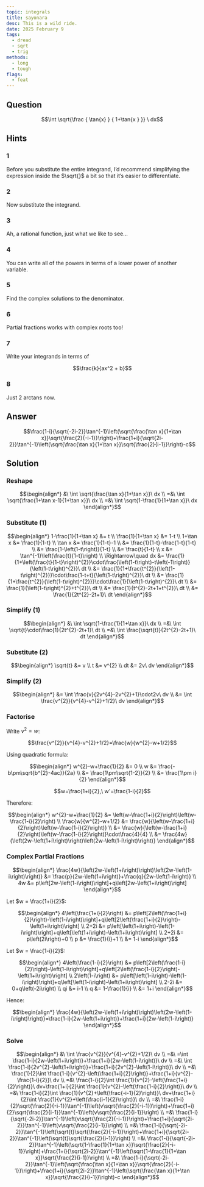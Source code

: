 ```yaml
---
topic: integrals
title: sayonara
desc: This is a wild ride.
date: 2025 February 9
tags:
  - dread
  - sqrt
  - trig
methods:
  - long
  - tough
flags:
  - feat
---
```



## Question
```math
\int
  \sqrt{\frac
    { \tan{x} }
    { 1+\tan{x }
  }}
\ dx
```


## Hints

### 1
Before you substitute the entire integrand, I’d recommend simplifying the expression inside the $\sqrt{}$ a bit so that it’s easier to differentiate.

### 2
Now substitute the integrand.

### 3
Ah, a rational function, just what we like to see...

### 4
You can write all of the powers in terms of a lower power of another variable.

### 5
Find the complex solutions to the denominator.

### 6
Partial fractions works with complex roots too!

### 7
Write your integrands in terms of

```math
\frac{k}{ax^2 + b}
```

### 8
Just 2 arctans now.


## Answer
```math
\frac{1-i}{\sqrt{-2i-2}}\tan^{-1}\left(\sqrt{\frac{\tan x}{1+\tan x}}\sqrt{\frac{2}{-i-1}}\right)+\frac{1+i}{\sqrt{2i-2}}\tan^{-1}\left(\sqrt{\frac{\tan x}{1+\tan x}}\sqrt{\frac{2}{i-1}}\right)-c
```


## Solution

### Reshape
```math
\begin{align*}
  &\ \int \sqrt{\frac{\tan x}{1+\tan x}}\ dx
  \\ =&\ \int \sqrt{\frac{1+\tan x-1}{1+\tan x}}\ dx
  \\ =&\ \int \sqrt{1-\frac{1}{1+\tan x}}\ dx
\end{align*}
```

### Substitute (1)
```math
\begin{align*}
  1-\frac{1}{1+\tan x} &= t
  \\ \frac{1}{1+\tan x} &= 1-t
  \\ 1+\tan x &= \frac{1}{1-t}
  \\ \tan x &= \frac{1}{1-t}-1
  \\ &= \frac{1}{1-t}-\frac{1-t}{1-t}
  \\ &= \frac{1-\left(1-t\right)}{1-t}
  \\ &= \frac{t}{1-t}
  \\ x &= \tan^{-1}\left(\frac{t}{1-t}\right)
  \\ \Rightarrow\quad dx &= \frac{1}{1+\left(\frac{t}{1-t}\right)^{2}}\cdot\frac{\left(1-t\right)-t\left(-1\right)}{\left(1-t\right)^{2}}\ dt
  \\ &= \frac{1}{1+\frac{t^{2}}{\left(1-t\right)^{2}}}\cdot\frac{1-t+t}{\left(1-t\right)^{2}}\ dt
  \\ &= \frac{1}{1+\frac{t^{2}}{\left(1-t\right)^{2}}}\cdot\frac{1}{\left(1-t\right)^{2}}\ dt
  \\ &= \frac{1}{\left(1-t\right)^{2}+t^{2}}\ dt
  \\ &= \frac{1}{t^{2}-2t+1+t^{2}}\ dt
  \\ &= \frac{1}{2t^{2}-2t+1}\ dt
\end{align*}
```

### Simplify (1)
```math
\begin{align*}
  &\ \int \sqrt{1-\frac{1}{1+\tan x}}\ dx
  \\ =&\ \int \sqrt{t}\cdot\frac{1}{2t^{2}-2t+1}\ dt
  \\ =&\ \int \frac{\sqrt{t}}{2t^{2}-2t+1}\ dt
\end{align*}
```

### Substitute (2)
```math
\begin{align*}
  \sqrt{t} &= v
  \\ t &= v^{2}
  \\ dt &= 2v\ dv
\end{align*}
```

### Simplify (2)
```math
\begin{align*}
  &= \int \frac{v}{2v^{4}-2v^{2}+1}\cdot2v\ dv
  \\ &= \int \frac{v^{2}}{v^{4}-v^{2}+1/2}\ dv
\end{align*}
```

### Factorise
Write $v^2 = w$:

```math
\frac{v^{2}}{v^{4}-v^{2}+1/2}=\frac{w}{w^{2}-w+1/2}
```

Using quadratic formula:

```math
\begin{align*}
  w^{2}-w+\frac{1}{2} &= 0
  \\ w &= \frac{-b\pm\sqrt{b^{2}-4ac}}{2a}
  \\ &= \frac{1\pm\sqrt{1-2}}{2}
  \\ &= \frac{1\pm i}{2}
\end{align*}
```

```math
w=\frac{1+i}{2},\ w'=\frac{1-i}{2}
```

Therefore:

```math
\begin{align*}
  w^{2}-w+\frac{1}{2} &= \left(w-\frac{1+i}{2}\right)\left(w-\frac{1-i}{2}\right)
  \\ \frac{w}{w^{2}-w+1/2} &= \frac{w}{\left(w-\frac{1+i}{2}\right)\left(w-\frac{1-i}{2}\right)}
  \\ &= \frac{w}{\left(w-\frac{1+i}{2}\right)\left(w-\frac{1-i}{2}\right)}\cdot\frac{4}{4}
  \\ &= \frac{4w}{\left(2w-\left(1+i\right)\right)\left(2w-\left(1-i\right)\right)}
\end{align*}
```

### Complex Partial Fractions
```math
\begin{align*}
  \frac{4w}{\left(2w-\left(1+i\right)\right)\left(2w-\left(1-i\right)\right)} &= \frac{p}{2w-\left(1+i\right)}+\frac{q}{2w-\left(1-i\right)}
  \\ 4w &= p\left[2w-\left(1-i\right)\right]+q\left[2w-\left(1+i\right)\right]
\end{align*}
```

Let $w = \frac{1+i}{2}$:

```math
\begin{align*}
  4\left(\frac{1+i}{2}\right)
    &= p\left[2\left(\frac{1+i}{2}\right)-\left(1-i\right)\right]+q\left[2\left(\frac{1+i}{2}\right)-\left(1+i\right)\right]
  \\ 2+2i &= p\left[\left(1+i\right)-\left(1-i\right)\right]+q\left[\left(1+i\right)-\left(1+i\right)\right]
  \\ 2+2i &= p\left(2i\right)+0
  \\ p &= \frac{1}{i}+1
  \\ &= 1-i
\end{align*}
```

Let $w = \frac{1-i}{2}$:

```math
\begin{align*}
  4\left(\frac{1-i}{2}\right)
    &= p\left[2\left(\frac{1-i}{2}\right)-\left(1-i\right)\right]+q\left[2\left(\frac{1-i}{2}\right)-\left(1+i\right)\right]
  \\ 2\left(1-i\right) &= p\left[\left(1-i\right)-\left(1-i\right)\right]+q\left[\left(1-i\right)-\left(1+i\right)\right]
  \\ 2-2i &= 0+q\left(-2i\right)
  \\ qi &= i-1
  \\ q &= 1-\frac{1}{i}
  \\ &= 1+i
\end{align*}
```

Hence:

```math
\begin{align*}
  \frac{4w}{\left(2w-\left(1+i\right)\right)\left(2w-\left(1-i\right)\right)}=\frac{1-i}{2w-\left(1+i\right)}+\frac{1+i}{2w-\left(1-i\right)}
\end{align*}
```

### Solve
```math
\begin{align*}
  &\ \int \frac{v^{2}}{v^{4}-v^{2}+1/2}\ dv
  \\ =&\ =\int \frac{1-i}{2w-\left(1+i\right)}+\frac{1+i}{2w-\left(1-i\right)}\ dv
  \\ =&\ \int \frac{1-i}{2v^{2}-\left(1+i\right)}+\frac{1+i}{2v^{2}-\left(1-i\right)}\ dv
  \\ =&\ \frac{1}{2}\int \frac{1-i}{v^{2}-\left(\frac{1+i}{2}\right)}+\frac{1+i}{v^{2}-\frac{1-i}{2}}\ dv
  \\ =&\ \frac{1-i}{2}\int \frac{1}{v^{2}-\left(\frac{1+i}{2}\right)}\ dv+\frac{1+i}{2}\int \frac{1}{v^{2}-\left(\frac{1-i}{2}\right)}\ dv
  \\ =&\ \frac{1-i}{2}\int \frac{1}{v^{2}+\left(\frac{-i-1}{2}\right)}\ dv+\frac{1+i}{2}\int \frac{1}{v^{2}+\left(\frac{i-1}{2}\right)}\ dv
  \\ =&\ \frac{1-i}{2}\sqrt{\frac{2}{-i-1}}\tan^{-1}\left(v\sqrt{\frac{2}{-i-1}}\right)+\frac{1+i}{2}\sqrt{\frac{2}{i-1}}\tan^{-1}\left(v\sqrt{\frac{2}{i-1}}\right)
  \\ =&\ \frac{1-i}{\sqrt{-2i-2}}\tan^{-1}\left(v\sqrt{\frac{2}{-i-1}}\right)+\frac{1+i}{\sqrt{2i-2}}\tan^{-1}\left(v\sqrt{\frac{2}{i-1}}\right)
  \\ =&\ \frac{1-i}{\sqrt{-2i-2}}\tan^{-1}\left(\sqrt{t}\sqrt{\frac{2}{-i-1}}\right)+\frac{1+i}{\sqrt{2i-2}}\tan^{-1}\left(\sqrt{t}\sqrt{\frac{2}{i-1}}\right)
  \\ =&\ \frac{1-i}{\sqrt{-2i-2}}\tan^{-1}\left(\sqrt{1-\frac{1}{1+\tan x}}\sqrt{\frac{2}{-i-1}}\right)+\frac{1+i}{\sqrt{2i-2}}\tan^{-1}\left(\sqrt{1-\frac{1}{1+\tan x}}\sqrt{\frac{2}{i-1}}\right)
  \\ =&\ \frac{1-i}{\sqrt{-2i-2}}\tan^{-1}\left(\sqrt{\frac{\tan x}{1+\tan x}}\sqrt{\frac{2}{-i-1}}\right)+\frac{1+i}{\sqrt{2i-2}}\tan^{-1}\left(\sqrt{\frac{\tan x}{1+\tan x}}\sqrt{\frac{2}{i-1}}\right)-c
\end{align*}
```
